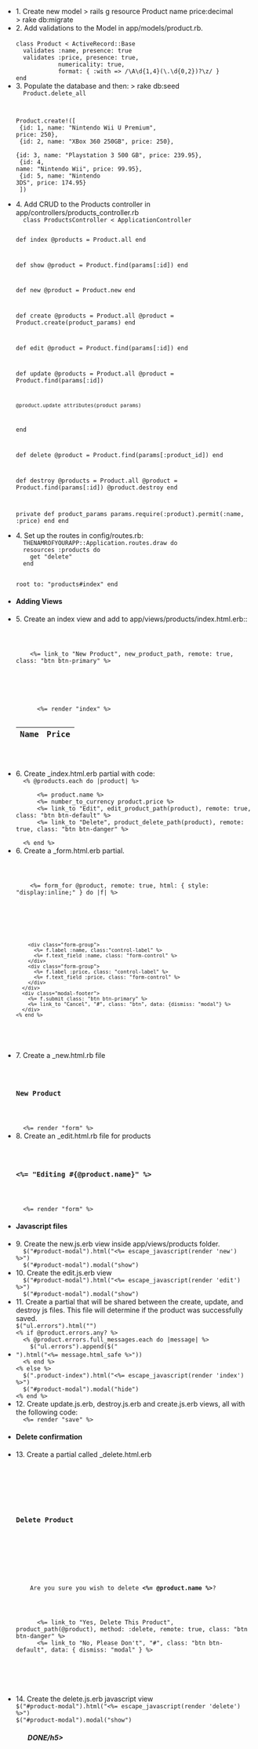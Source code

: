 <ul>

<li>
1. Create new model
> rails g resource Product name price:decimal <br />
> rake db:migrate <br />
</li>

<li>
2. Add validations to the Model in app/models/product.rb. <br />
<code>
class Product < ActiveRecord::Base
  validates :name, presence: true
  validates :price, presence: true,
            numericality: true,
            format: { :with => /\A\d{1,4}(\.\d{0,2})?\z/ }
end
</code>
</li>

<li>
3. Populate the database and then: 
> rake db:seed
<code>
  Product.delete_all <br />

  Product.create!([ <br />
    {id: 1, name: "Nintendo Wii U Premium", price: 250}, <br />
    {id: 2, name: "XBox 360 250GB", price: 250}, <br />
    {id: 3, name: "Playstation 3 500 GB", price: 239.95}, <br />
    {id: 4, name: "Nintendo Wii", price: 99.95}, <br />
    {id: 5, name: "Nintendo 3DS", price: 174.95} <br />
  ])
</code>
</li>

<li>
4. Add CRUD to the Products controller in app/controllers/products_controller.rb
<code>
  class ProductsController < ApplicationController
  
  def index
    @products = Product.all
  end

  def show
    @product = Product.find(params[:id])
  end

  def new
    @product = Product.new
  end

  def create
    @products = Product.all
    @product = Product.create(product_params)
  end

  def edit
    @product = Product.find(params[:id])
  end

  def update
    @products = Product.all
    @product = Product.find(params[:id])
    
    @product.update_attributes(product_params)
  end

  def delete
    @product = Product.find(params[:product_id])
  end

  def destroy
    @products = Product.all
    @product = Product.find(params[:id])
    @product.destroy
  end

private
  def product_params
    params.require(:product).permit(:name, :price)
  end
end
</code>
</li>

<li>
4. Set up the routes in config/routes.rb:
<code>
  THENAMROFYOURAPP::Application.routes.draw do
  resources :products do
    get "delete"
  end

  root to: "products#index"
end
</code>
</li>

<li>
  <h4>Adding Views</h4>
</li>

<li>
5. Create an index view and add to app/views/products/index.html.erb::
<code>
  <div class="container">
  <div class="well">
    <%= link_to "New Product", new_product_path, remote: true, class: "btn btn-primary" %>
  </div>
  <div class="new-product"></div>
  
  <table class="table table-bordered table-striped">
    <thead>
      <tr>
        <th>Name</th>
        <th>Price</th>
        <td>&nbsp;</td>
        <td>&nbsp;</td>
      </tr>
    </thead>
    <tbody class="product-index">
      <%= render "index" %>
    </tbody>
  </table>
</div>
<div id="product-modal" class="modal fade"></div>
</code>
</li>

<li>
6. Create _index.html.erb partial with code:
<code>
  <% @products.each do |product| %>
    <tr>
      <td><%= product.name %></td>
      <td><%= number_to_currency product.price %></td>
      <td><%= link_to "Edit", edit_product_path(product), remote: true, class: "btn btn-default" %></td>
      <td><%= link_to "Delete", product_delete_path(product), remote: true, class: "btn btn-danger" %></td>
    </tr>
  <% end %>
</code>
</li>

<li>
6. Create a _form.html.erb partial.
<code>
  <div class="modal-dialog">
  <div class="modal-content">
    <%= form_for @product, remote: true, html: { style: "display:inline;" } do |f| %>
      <div class="modal-body">
        <ul class="errors"></ul>

        <div class="form-group">
          <%= f.label :name, class:"control-label" %>
          <%= f.text_field :name, class: "form-control" %>
        </div>
        <div class="form-group">
          <%= f.label :price, class: "control-label" %>
          <%= f.text_field :price, class: "form-control" %>
        </div>
      </div>
      <div class="modal-footer">
        <%= f.submit class: "btn btn-primary" %>
        <%= link_to "Cancel", "#", class: "btn", data: {dismiss: "modal"} %>
      </div>
    <% end %>
  </div>
</div>
</code>
</li>

<li>
7.  Create a _new.html.rb file
<code>
  <div class="modal-header">
  <h3>New Product</h3>
  </div>
  <%= render "form" %>
</code>
</li>

<li>
8. Create an _edit.html.rb file for products 
<code>
  <div class="modal-header">
  <h3><%= "Editing #{@product.name}" %></h3>
  </div>
  <%= render "form" %>
</code>
</li>


<li>
  <h4>Javascript files</h4>
</li>

<li>
9. Create the new.js.erb view inside app/views/products folder.
<code>
  $("#product-modal").html("<%= escape_javascript(render 'new') %>")
  $("#product-modal").modal("show")
</code>
</li>

<li>
10. Create the edit.js.erb view 
<code>
  $("#product-modal").html("<%= escape_javascript(render 'edit') %>")
  $("#product-modal").modal("show")
</code>
</li>

<li>
11. Create a partial that will be shared between the create, update, and destroy js files. This file will determine if the product was successfully saved. 
<code>
$("ul.errors").html("")
<% if @product.errors.any? %>
  <% @product.errors.full_messages.each do |message| %>
    $("ul.errors").append($("<li />").html("<%= message.html_safe %>"))
  <% end %>
<% else %>
  $(".product-index").html("<%= escape_javascript(render 'index') %>")
  $("#product-modal").modal("hide")
<% end %>
</code>
</li>

<li>
12. Create update.js.erb, destroy.js.erb and create.js.erb views, all with the following code: 
<code>
  <%= render "save" %>
</code>
</li>


<li>
  <h4>Delete confirmation</h4>
</li>


<li>
13. Create a partial called _delete.html.erb
<code>
  <div class="modal-dialog">
    <div class="modal-content">
    <div class="modal-header">
      <h3>Delete Product</h3>
    </div>
    <div class="modal-body">
    <ul class="errors"></ul>
    Are you sure you wish to delete <b><%= @product.name %></b>?
    </div>
    <div class="modal-footer">
      <%= link_to "Yes, Delete This Product", product_path(@product), method: :delete, remote: true, class: "btn btn-danger" %>
      <%= link_to "No, Please Don't", "#", class: "btn btn-default", data: { dismiss: "modal" } %>
    </div>
    </div>
  </div>
</code>
</li>

<li> 
14. Create the delete.js.erb javascript view 
<code>
$("#product-modal").html("<%= escape_javascript(render 'delete') %>")
$("#product-modal").modal("show")
</code>
</li>
<ul>
<h5>DONE/h5>
